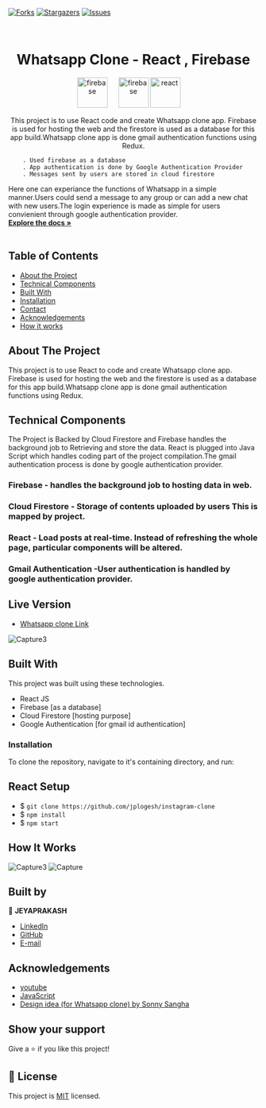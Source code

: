 <!-- [![Contributors][contributors-shield]][contributors-url] -->

[![Forks][forks-shield]][forks-url]
[![Stargazers][stars-shield]][stars-url]
[![Issues][issues-shield]][issues-url]

<!-- PROJECT LOGO -->
<br />
<p align="center">

  <h1 align="center"> Whatsapp Clone - React , Firebase </h1>
  <p align="center">
  <img width="61" alt="firebase" src="https://www.gstatic.com/mobilesdk/160503_mobilesdk/logo/2x/firebase_28dp.png"> &emsp;
  <img width="61" alt="firebase" src="https://www.loginradius.com/blog/async/static/a9dad0fc4bf1af95243aa5e2d017bc22/a8669/google_cover.jpg"> 
  <img width="61" alt="react" src="https://user-images.githubusercontent.com/5237154/85112643-8f91e180-b233-11ea-95b3-3c60f976d1bf.png"> &emsp;

  </p>

  <p align="center">
     This project is to use React code and create Whatsapp clone app. Firebase is used for hosting the web and the firestore is used as a database for this app build.Whatsapp clone app is done gmail authentication functions using Redux. 
     
        . Used firebase as a database
        . App authentication is done by Google Authentication Provider 
        . Messages sent by users are stored in cloud firestore
        
   Here one can experiance the functions of Whatsapp in a simple manner.Users could send  a message to any group or can add a new chat with new users.The login experience is made as simple for users convienient through google authentication provider.
        <br />
    <a href="https://github.com/jplogesh/instagram-clone"><strong>Explore the docs »</strong></a>
    <br />
    <br />
    
  </p>
</p>

<!-- TABLE OF CONTENTS -->

## Table of Contents

- [About the Project](#about-the-project)
- [Technical Components](#techincal-components)
- [Built With](#built-with)
- [Installation](#Installation)
- [Contact](#Authors)
- [Acknowledgements](#acknowledgements)
- [How it works](#How-it-works)

<!-- ABOUT THE PROJECT -->

## About The Project

This project is to use React to code and create Whatsapp clone app. Firebase is used for hosting the web and the firestore is used as a database for this app build.Whatsapp clone app is done gmail authentication functions using Redux.
<br />

## Technical Components

The Project is Backed by Cloud Firestore and Firebase handles the background job to Retrieving and store the data. React is plugged into Java Script which handles coding part of the project compilation.The gmail authentication process is done by google authentication provider.

### Firebase - handles the background job to hosting data in web.

### Cloud Firestore - Storage of contents uploaded by users This is mapped by project.

### React - Load posts at real-time. Instead of refreshing the whole page, particular components will be altered.

### Gmail Authentication -User authentication is handled by google authentication provider.

## Live Version

- [Whatsapp clone Link](https://whatsapp-clone-6788f.web.app/)

![Capture3](https://user-images.githubusercontent.com/50772535/108372602-ffbe9000-7224-11eb-806b-ef0b2ad54e22.PNG)

<!-- BUILD WITH -->

## Built With

This project was built using these technologies.

- React JS
- Firebase [as a database]
- Cloud Firestore [hosting purpose]
- Google Authentication [for gmail id authentication]

### Installation

To clone the repository, navigate to it's containing directory, and run:

## React Setup

- \$ `git clone https://github.com/jplogesh/instagram-clone`
- \$ `npm install`
- \$ `npm start`

<!-- HOW IT WORKS -->

## How It Works

![Capture3](https://user-images.githubusercontent.com/50772535/108372602-ffbe9000-7224-11eb-806b-ef0b2ad54e22.PNG)
![Capture](https://user-images.githubusercontent.com/50772535/108372586-fb927280-7224-11eb-9d0f-c970cb719da9.PNG)

## Built by

👤 **JEYAPRAKASH**

- [LinkedIn](https://www.linkedin.com/in/jeyaprakash24/)
- [GitHub](https://github.com/jplogesh)
- [E-mail](jplogesh030@gmail.com)

<!-- ACKNOWLEDGEMENTS -->

## Acknowledgements

- [youtube](https://www.youtube.com/channel/UCqrILQNl5Ed9Dz6CGMyvMTQ)
- [JavaScript](https://www.codecademy.com/learn)
- [Design idea (for Whatsapp clone) by Sonny Sangha](https://www.youtube.com/watch?v=pUxrDcITyjg)

## Show your support

Give a ⭐️ if you like this project!

<!-- MARKDOWN LINKS & IMAGES -->
<!-- https://www.markdownguide.org/basic-syntax/#reference-style-links -->

[contributors-shield]: https://img.shields.io/github.com/karthi07/review-articles/issues.svg?style=flat-square
[contributors-url]: https://github.com/karthi07/review-articles/issues/
[forks-shield]: https://img.shields.io/github/forks/karthi07/review-articles.svg?style=flat-square
[forks-url]: https://github.com/karthi07/review-articles/issues/network/members
[stars-shield]: https://img.shields.io/github/stars/karthi07/review-articles.svg?style=flat-square
[stars-url]: https://github.com/karthi07/review-articles/issues/stargazers
[issues-shield]: https://img.shields.io/github/issues/karthi07/review-articles.svg?style=flat-square
[issues-url]: https://github.com/karthi07/review-articles/issues

## 📝 License

This project is [MIT](https://opensource.org/licenses/MIT) licensed.
